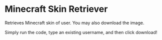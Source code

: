 # Minecraft Skin Retriever
Retrieves Minecraft skin of user. You may also download the image.

Simply run the code, type an existing username, and then click download!
